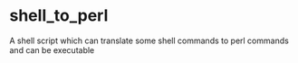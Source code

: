 # shell_to_perl
A shell script which can translate some shell commands to perl commands and can be executable
